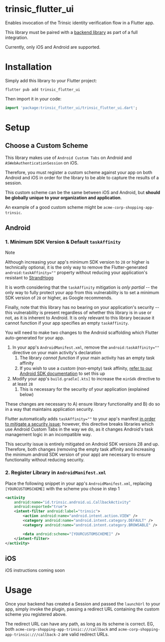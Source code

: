 # trinsic_flutter_ui

Enables invocation of the Trinsic identity verification flow in a Flutter app.

This library must be paired with a [backend library](https://github.com/trinsic-id/sdk#api-libraries) as part of a full integration.

Currently, only iOS and Android are supported.

# Installation

Simply add this library to your Flutter project:

```shell
flutter pub add trinsic_flutter_ui
```

Then import it in your code:

```dart
import 'package:trinsic_flutter_ui/trinsic_flutter_ui.dart';
```

# Setup

## Choose a Custom Scheme

This library makes use of `Android Custom Tabs` on Android and `ASWebAuthenticationSession` on iOS.

Therefore, you must register a custom scheme against your app on both Android and iOS in order for the library to be able to capture the results of a session.

This custom scheme can be the same between iOS and Android, but **should be globally unique to your organization and application**.

An example of a good custom scheme might be `acme-corp-shopping-app-trinsic`.

## Android

### 1. Minimum SDK Version & Default `taskAffinity`
> [!NOTE]
> Although increasing your app's minimum SDK version to `28` or higher is technically optional, it is the only way to remove the Flutter-generated `android:taskAffinity=""` property
> without reducing your application's resistant to [StrandHogg]()
>
> It is worth considering that the `taskAffinity` mitigation is _only partial_ -- the only way to fully protect your app from this vulnerability is to set a minimum SDK version of `28` or higher, 
> as Google recommends.
>
> Finally, note that this library has no bearing on your application's security -- this vulnerability is present regardless of whether this library is in use or not, as it is inherent to Android. 
> It is only relevant to this library because it cannot function if your app specifies an empty `taskAffinity`.

You will need to make two changes to the Android scaffolding which Flutter auto-generated for your app.

1. In your app's `AndroidManifest.xml`, remove the `android:taskAffinity=""` directive on your main activity's declaration
   1. The library _cannot function_ if your main activity has an empty task affinity
   2. If you wish to use a _custom_ (non-empty) task affinity, [refer to our Android SDK documentation](https://github.com/trinsic-id/sdk-android-ui#3-optional-setup-task-affinity) to set this up
2. Modify your app's `build.gradle[.kts]` to increase the `minSdk` directive to at least `28`
   1. This is necessary for the security of your application (explained below)

These changes are necessary to A) ensure library functionality and B) do so in a way that maintains application security.

Flutter automatically adds `taskAffinity=""` to your app's manifest [in order to mitigate a security issue](https://github.com/flutter/flutter/issues/63559); however, this directive breaks libraries
which use Android Custom Tabs in the way we do, as it changes Android's task management logic in an incompatible way.

This security issue is entirely mitigated on Android SDK versions 28 and up. Therefore, both changes (removing the empty task affinity and increasing the minimum android SDK version of your app) are necessary
to ensure functionality without reducing security.

### 2. Register Library in `AndroidManifest.xml`
Place the following snippet in your app's `AndroidManifest.xml`, replacing `[YOURCUSTOMSCHEME]` with the scheme you chose in step 1

```xml
<activity
    android:name="id.trinsic.android.ui.CallbackActivity"
    android:exported="true">
    <intent-filter android:label="trinsic">
        <action android:name="android.intent.action.VIEW" />
        <category android:name="android.intent.category.DEFAULT" />
        <category android:name="android.intent.category.BROWSABLE" />

        <data android:scheme="[YOURCUSTOMSCHEME]" />
    </intent-filter>
</activity>
```

## iOS

iOS instructions coming soon

# Usage

Once your backend has created a Session and passed the `launchUrl` to your app, simply invoke the plugin, passing a redirect URL containing the custom scheme you registered above.

The redirect URL can have any path, as long as its scheme is correct. EG, both `acme-corp-shopping-app-trinsic:///callback` and `acme-corp-shopping-app-trinsic:///callback-2` are valid redirect URLs.